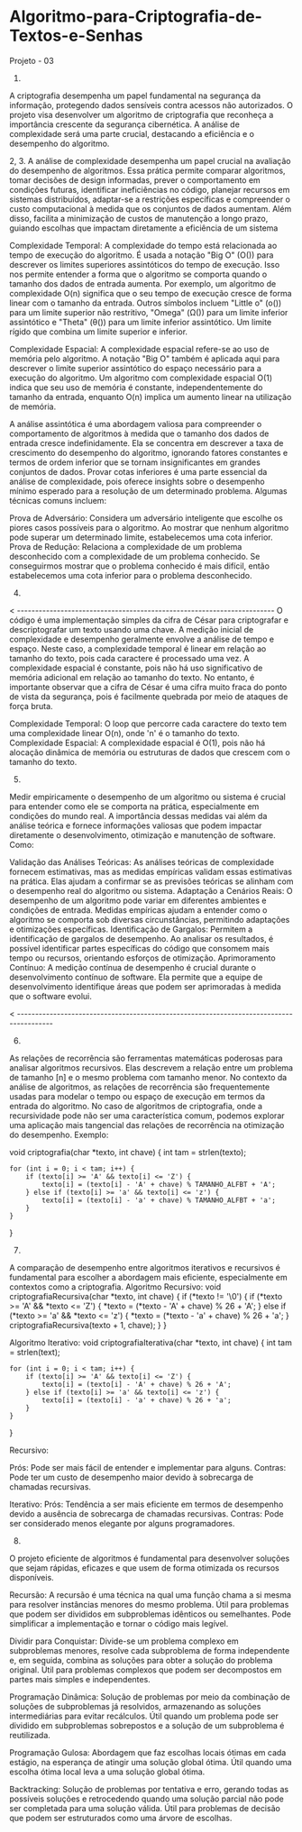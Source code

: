 # Algoritmo-para-Criptografia-de-Textos-e-Senhas
Projeto - 03

1.
A criptografia desempenha um papel fundamental na segurança da informação, protegendo dados sensíveis contra acessos não autorizados. O projeto visa desenvolver um algoritmo de criptografia que reconheça a importância crescente da segurança cibernética. A análise de complexidade será uma parte crucial, destacando a eficiência e o desempenho do algoritmo.

2, 3.
A análise de complexidade desempenha um papel crucial na avaliação do desempenho de algoritmos. Essa prática permite comparar algoritmos, tomar decisões de design informadas, prever o comportamento em condições futuras, identificar ineficiências no código, planejar recursos em sistemas distribuídos, adaptar-se a restrições específicas e compreender o custo computacional à medida que os conjuntos de dados aumentam. Além disso, facilita a minimização de custos de manutenção a longo prazo, guiando escolhas que impactam diretamente a eficiência de um sistema

Complexidade Temporal:
A complexidade do tempo está relacionada ao tempo de execução do algoritmo. É usada a notação "Big O" (O()) para descrever os limites superiores assintóticos do tempo de execução. Isso nos permite entender a forma que o algoritmo se comporta quando o tamanho dos dados de entrada aumenta. Por exemplo, um algoritmo de complexidade O(n) significa que o seu tempo de execução cresce de forma linear com o tamanho da entrada.
Outros símbolos incluem "Little o" (o()) para um limite superior não restritivo, "Omega" (Ω()) para um limite inferior assintótico e "Theta" (θ()) para um limite inferior assintótico. Um limite rígido que combina um limite superior e inferior.

Complexidade Espacial:
A complexidade espacial refere-se ao uso de memória pelo algoritmo. A notação "Big O" também é aplicada aqui para descrever o limite superior assintótico do espaço necessário para a execução do algoritmo. Um algoritmo com complexidade espacial O(1) indica que seu uso de memória é constante, independentemente do tamanho da entrada, enquanto O(n) implica um aumento linear na utilização de memória.


A análise assintótica é uma abordagem valiosa para compreender o comportamento de algoritmos à medida que o tamanho dos dados de entrada cresce indefinidamente. Ela se concentra em descrever a taxa de crescimento do desempenho do algoritmo, ignorando fatores constantes e termos de ordem inferior que se tornam insignificantes em grandes conjuntos de dados.
Provar cotas inferiores é uma parte essencial da análise de complexidade, pois oferece insights sobre o desempenho mínimo esperado para a resolução de um determinado problema. Algumas técnicas comuns incluem:

Prova de Adversário:
Considera um adversário inteligente que escolhe os piores casos possíveis para o algoritmo. Ao mostrar que nenhum algoritmo pode superar um determinado limite, estabelecemos uma cota inferior.
Prova de Redução:
Relaciona a complexidade de um problema desconhecido com a complexidade de um problema conhecido. Se conseguirmos mostrar que o problema conhecido é mais difícil, então estabelecemos uma cota inferior para o problema desconhecido.

4.
< -----------------------------------------------------------------------
O código é uma implementação simples da cifra de César para criptografar e descriptografar um texto usando uma chave. A medição inicial de complexidade e desempenho geralmente envolve a análise de tempo e espaço. Neste caso, a complexidade temporal é linear em relação ao tamanho do texto, pois cada caractere é processado uma vez. A complexidade espacial é constante, pois não há uso significativo de memória adicional em relação ao tamanho do texto. No entanto, é importante observar que a cifra de César é uma cifra muito fraca do ponto de vista da segurança, pois é facilmente quebrada por meio de ataques de força bruta. 

Complexidade Temporal: O loop que percorre cada caractere do texto tem uma complexidade linear O(n), onde 'n' é o tamanho do texto.
Complexidade Espacial: A complexidade espacial é O(1), pois não há alocação dinâmica de memória ou estruturas de dados que crescem com o tamanho do texto.

5.
Medir empiricamente o desempenho de um algoritmo ou sistema é crucial para entender como ele se comporta na prática, especialmente em condições do mundo real. A importância dessas medidas vai além da análise teórica e fornece informações valiosas que podem impactar diretamente o desenvolvimento, otimização e manutenção de software. Como:

Validação das Análises Teóricas:
As análises teóricas de complexidade fornecem estimativas, mas as medidas empíricas validam essas estimativas na prática. Elas ajudam a confirmar se as previsões teóricas se alinham com o desempenho real do algoritmo ou sistema.
Adaptação a Cenários Reais:
O desempenho de um algoritmo pode variar em diferentes ambientes e condições de entrada. Medidas empíricas ajudam a entender como o algoritmo se comporta sob diversas circunstâncias, permitindo adaptações e otimizações específicas.
Identificação de Gargalos:
Permitem a identificação de gargalos de desempenho. Ao analisar os resultados, é possível identificar partes específicas do código que consomem mais tempo ou recursos, orientando esforços de otimização.
Aprimoramento Contínuo:
A medição contínua de desempenho é crucial durante o desenvolvimento contínuo de software. Ela permite que a equipe de desenvolvimento identifique áreas que podem ser aprimoradas à medida que o software evolui.

< ----------------------------------------------------------------------------------------

6.
As relações de recorrência são ferramentas matemáticas poderosas para analisar algoritmos recursivos. Elas descrevem a relação entre um problema de tamanho [n] e o mesmo problema com tamanho menor. No contexto da análise de algoritmos, as relações de recorrência são frequentemente usadas para modelar o tempo ou espaço de execução em termos da entrada do algoritmo. No caso de algoritmos de criptografia, onde a recursividade pode não ser uma característica comum, podemos explorar uma aplicação mais tangencial das relações de recorrência na otimização do desempenho.
Exemplo:

void criptografia(char *texto, int chave) {
    int tam = strlen(texto);

    for (int i = 0; i < tam; i++) {
        if (texto[i] >= 'A' && texto[i] <= 'Z') {
            texto[i] = (texto[i] - 'A' + chave) % TAMANHO_ALFBT + 'A';
        } else if (texto[i] >= 'a' && texto[i] <= 'z') {
            texto[i] = (texto[i] - 'a' + chave) % TAMANHO_ALFBT + 'a';
        }
    }
}

7.
A comparação de desempenho entre algoritmos iterativos e recursivos é fundamental para escolher a abordagem mais eficiente, especialmente em contextos como a criptografia.
Algoritmo Recursivo:
void criptografiaRecursiva(char *texto, int chave) {
    if (*texto != '\0') {
        if (*texto >= 'A' && *texto <= 'Z') {
            *texto = (*texto - 'A' + chave) % 26 + 'A';
        } else if (*texto >= 'a' && *texto <= 'z') {
            *texto = (*texto - 'a' + chave) % 26 + 'a';
        }
        criptografiaRecursiva(texto + 1, chave);
    }
}

Algoritmo Iterativo:
void criptografiaIterativa(char *texto, int chave) {
    int tam = strlen(text);

    for (int i = 0; i < tam; i++) {
        if (texto[i] >= 'A' && texto[i] <= 'Z') {
            texto[i] = (texto[i] - 'A' + chave) % 26 + 'A';
        } else if (texto[i] >= 'a' && texto[i] <= 'z') {
            texto[i] = (texto[i] - 'a' + chave) % 26 + 'a';
        }
    }
}

Recursivo:

Prós: Pode ser mais fácil de entender e implementar para alguns.
Contras: Pode ter um custo de desempenho maior devido à sobrecarga de chamadas recursivas.

Iterativo:
Prós: Tendência a ser mais eficiente em termos de desempenho devido a ausência de sobrecarga de chamadas recursivas.
Contras: Pode ser considerado menos elegante por alguns programadores.

8.
O projeto eficiente de algoritmos é fundamental para desenvolver soluções que sejam rápidas, eficazes e que usem de forma otimizada os recursos disponíveis.

Recursão:
A recursão é uma técnica na qual uma função chama a si mesma para resolver instâncias menores do mesmo problema. Útil para problemas que podem ser divididos em subproblemas idênticos ou semelhantes. Pode simplificar a implementação e tornar o código mais legível.

Dividir para Conquistar:
Divide-se um problema complexo em subproblemas menores, resolve cada subproblema de forma independente e, em seguida, combina as soluções para obter a solução do problema original. Útil para problemas complexos que podem ser decompostos em partes mais simples e independentes.

Programação Dinâmica:
Solução de problemas por meio da combinação de soluções de subproblemas já resolvidos, armazenando as soluções intermediárias para evitar recálculos. Útil quando um problema pode ser dividido em subproblemas sobrepostos e a solução de um subproblema é reutilizada.

Programação Gulosa:
Abordagem que faz escolhas locais ótimas em cada estágio, na esperança de atingir uma solução global ótima. Útil quando uma escolha ótima local leva a uma solução global ótima.

Backtracking:
Solução de problemas por tentativa e erro, gerando todas as possíveis soluções e retrocedendo quando uma solução parcial não pode ser completada para uma solução válida. Útil para problemas de decisão que podem ser estruturados como uma árvore de escolhas.




